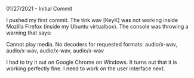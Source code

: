01/27/2021 - Initial Commit

I pushed my first commit. The tink.wav [KeyK] was not working inside Mozilla Firefox (inside my Ubuntu virtualbox). 
The console was throwing a warning that says:

Cannot play media. No decoders for requested formats: audio/x-wav, audio/x-wav, audio/x-wav, audio/x-wav

I had to try it out on Google Chrome on Windows. It turns out that it is working perfectly fine.
I need to work on the user interface next.
